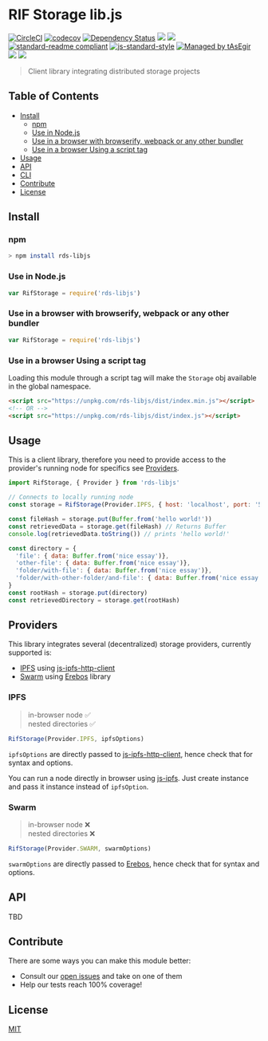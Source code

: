 # RIF Storage lib.js

[![CircleCI](https://flat.badgen.net/circleci/github/rsksmart/rds-libjs)](https://circleci.com/gh/rsksmart/rds-libjs/)
[![codecov](https://codecov.io/gh/rsksmart/rds-libjs/master/graph/badge.svg)](https://codecov.io/gh/rsksmart/rds-libjs) 
[![Dependency Status](https://david-dm.org/rsksmart/rds-libjs.svg?style=flat-square)](https://david-dm.org/rsksmart/rds-libjs)
[![](https://img.shields.io/badge/made%20by-IOVLabs-blue.svg?style=flat-square)](http://iovlabs.org)
[![](https://img.shields.io/badge/project-RIF%20Storage-blue.svg?style=flat-square)](https://www.rifos.org/)
[![standard-readme compliant](https://img.shields.io/badge/standard--readme-OK-brightgreen.svg?style=flat-square)](https://github.com/RichardLitt/standard-readme)
[![js-standard-style](https://img.shields.io/badge/code%20style-standard-brightgreen.svg?style=flat-square)](https://github.com/feross/standard)
[![Managed by tAsEgir](https://img.shields.io/badge/%20managed%20by-tasegir-brightgreen?style=flat-square)](https://github.com/auhau/tasegir)
![](https://img.shields.io/badge/npm-%3E%3D6.0.0-orange.svg?style=flat-square)
![](https://img.shields.io/badge/Node.js-%3E%3D10.0.0-orange.svg?style=flat-square)

> Client library integrating distributed storage projects  

## Table of Contents

- [Install](#install)
  - [npm](#npm)
  - [Use in Node.js](#use-in-nodejs)
  - [Use in a browser with browserify, webpack or any other bundler](#use-in-a-browser-with-browserify-webpack-or-any-other-bundler)
  - [Use in a browser Using a script tag](#use-in-a-browser-using-a-script-tag)
- [Usage](#usage)
- [API](#api)
- [CLI](#cli)
- [Contribute](#contribute)
- [License](#license)

## Install

### npm

```sh
> npm install rds-libjs
```

### Use in Node.js

```js
var RifStorage = require('rds-libjs')
```

### Use in a browser with browserify, webpack or any other bundler

```js
var RifStorage = require('rds-libjs')
```

### Use in a browser Using a script tag

Loading this module through a script tag will make the `Storage` obj available in the global namespace.

```html
<script src="https://unpkg.com/rds-libjs/dist/index.min.js"></script>
<!-- OR -->
<script src="https://unpkg.com/rds-libjs/dist/index.js"></script>
```

## Usage

This is a client library, therefore you need to provide access to the provider's running node for specifics see [Providers](#providers).

```javascript
import RifStorage, { Provider } from 'rds-libjs'

// Connects to locally running node
const storage = RifStorage(Provider.IPFS, { host: 'localhost', port: '5001', protocol: 'http' })

const fileHash = storage.put(Buffer.from('hello world!'))
const retrievedData = storage.get(fileHash) // Returns Buffer
console.log(retrievedData.toString()) // prints 'hello world!'

const directory = {
  'file': { data: Buffer.from('nice essay')},
  'other-file': { data: Buffer.from('nice essay')},
  'folder/with-file': { data: Buffer.from('nice essay')},
  'folder/with-other-folder/and-file': { data: Buffer.from('nice essay')}
}
const rootHash = storage.put(directory)
const retrievedDirectory = storage.get(rootHash)
```

## Providers

This library integrates several (decentralized) storage providers, currently supported is:
 
 - [IPFS](https://ipfs.io/) using [js-ipfs-http-client]
 - [Swarm](http://swarm-guide.readthedocs.io/) using [Erebos] library

### IPFS

 > in-browser node ✅ <br>
 > nested directories ✅

```javascript
RifStorage(Provider.IPFS, ipfsOptions)
```

`ipfsOptions` are directly passed to [js-ipfs-http-client], hence check that for syntax and options.

You can run a node directly in browser using [js-ipfs]. Just create instance and pass it instance instead of `ipfsOption`.

### Swarm

 > in-browser node ❌ <br>
 > nested directories ❌

```javascript
RifStorage(Provider.SWARM, swarmOptions)
```

`swarmOptions` are directly passed to [Erebos], hence check that for syntax and options.

## API

TBD

## Contribute

There are some ways you can make this module better:

- Consult our [open issues](https://github.com/rsksmart/rds-libjs/issues) and take on one of them
- Help our tests reach 100% coverage!



## License

[MIT](./LICENSE)

[js-ipfs-http-client]: https://github.com/ipfs/js-ipfs-http-client/
[js-ipfs]: https://github.com/ipfs/js-ipfs
[Erebos]: https://erebos.js.org/docs/api-bzz
